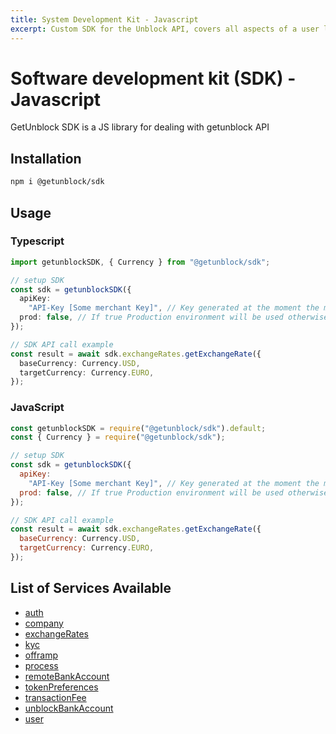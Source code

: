 ```yaml
---
title: System Development Kit - Javascript
excerpt: Custom SDK for the Unblock API, covers all aspects of a user lifecycle
---
```


# Software development kit (SDK) - Javascript

GetUnblock SDK is a JS library for dealing with getunblock API

## Installation

```bash
npm i @getunblock/sdk
```

## Usage

### Typescript

```typescript
import getunblockSDK, { Currency } from "@getunblock/sdk";

// setup SDK
const sdk = getunblockSDK({
  apiKey:
    "API-Key [Some merchant Key]", // Key generated at the moment the merchant was created in getunblock system
  prod: false, // If true Production environment will be used otherwise Sandbox will be used instead
});

// SDK API call example
const result = await sdk.exchangeRates.getExchangeRate({
  baseCurrency: Currency.USD,
  targetCurrency: Currency.EURO,
});
```

### JavaScript

```javascript
const getunblockSDK = require("@getunblock/sdk").default;
const { Currency } = require("@getunblock/sdk");

// setup SDK
const sdk = getunblockSDK({
  apiKey:
    "API-Key [Some merchant Key]", // Key generated at the moment the merchant was created in getunblock system
  prod: false, // If true Production environment will be used otherwise Sandbox will be used instead
});

// SDK API call example
const result = await sdk.exchangeRates.getExchangeRate({
  baseCurrency: Currency.USD,
  targetCurrency: Currency.EURO,
});
```

## List of Services Available

* [auth](/docs/AUTH.md)
* [company](/docs/COMPANY.md)
* [exchangeRates](/docs/EXCHANGE_RATES.md)
* [kyc](/docs/KYC.md)
* [offramp](/docs/OFFRAMP.md)
* [process](/docs/PROCESS.md)
* [remoteBankAccount](/docs/REMOTE_BANK_ACCOUNT.md)
* [tokenPreferences](/docs/TOKEN_PREFERENCES.md)
* [transactionFee](/docs/TRANSACTION_FEE.md)
* [unblockBankAccount](/docs/UNBLOCK_BANK_ACCOUNT.md)
* [user](/docs/USER.md)
